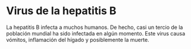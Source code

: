 # Virus de la hepatitis B

La hepatitis B infecta a muchos humanos. De hecho, casi un tercio de la
población mundial ha sido infectada en algún momento. Este virus causa vómitos,
inflamación del hígado y posiblemente la muerte.
